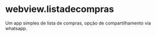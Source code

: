 # webview.listadecompras

Um app simples de lista de compras, opção de compartilhamento via whatsapp.
